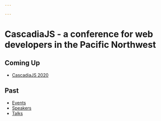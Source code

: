 ```yaml
---

---
```

# CascadiaJS - a conference for web developers in the Pacific Northwest

## Coming Up

* [CascadiaJS 2020](https://2020.cascadiajs.com)

## Past

* [Events](/events)
* [Speakers](/speakers)
* [Talks](/talks)